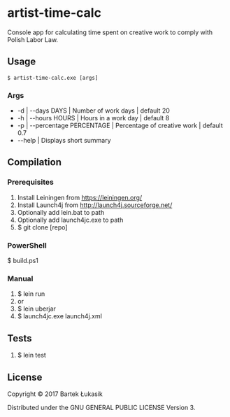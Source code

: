 # artist-time-calc
Console app for calculating time spent on creative work to comply with Polish Labor Law.

## Usage
    $ artist-time-calc.exe [args]

### Args
* -d | --days DAYS | Number of work days | default 20
* -h | --hours HOURS | Hours in a work day | default 8
* -p | --percentage PERCENTAGE | Percentage of creative work | default 0.7
* --help | Displays short summary

## Compilation

### Prerequisites
1. Install Leiningen from https://leiningen.org/
1. Install Launch4j from http://launch4j.sourceforge.net/
1. Optionally add lein.bat to path
1. Optionally add launch4jc.exe to path
1. $ git clone [repo]

### PowerShell
$ build.ps1

### Manual
1. $ lein run
1. or
1. $ lein uberjar
1. $ launch4jc.exe launch4j.xml

## Tests
1. $ lein test

## License
Copyright © 2017 Bartek Łukasik

Distributed under the GNU GENERAL PUBLIC LICENSE Version 3.
